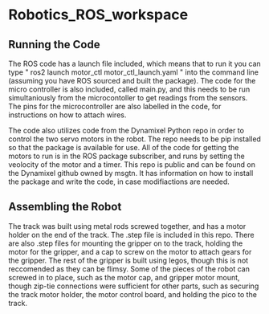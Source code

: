 # Robotics_ROS_workspace

## Running the Code

The ROS code has a launch file included, which means that to run it you can type " ros2 launch motor_ctl motor_ctl_launch.yaml " into the command line (assuming you have ROS sourced and built the package). The code for the micro controller is also included, called main.py, and this needs to be run simultaniously from the microcontoller to get readings from the sensors. The pins for the microcontroller are also labelled in the code, for instructions on how to attach wires.  

The code also utilizes code from the Dynamixel Python repo in order to control the two servo motors in the robot. The repo needs to be pip installed so that the package is available for use. All of the code for getting the motors to run is in the ROS package subscriber, and runs by setting the veolocity of the motor and a timer. This repo is public and can be found on the Dynamixel github owned by msgtn. It has information on how to install the package and write the code, in case modifiactions are needed.

## Assembling the Robot

The track was built using metal rods screwed together, and has a motor holder on the end of the track. The .step file is included in this repo. There are also .step files for mounting the gripper on to the track, holding the motor for the gripper, and a cap to screw on the motor to attach gears for the gripper. The rest of the gripper is built using legos, though this is not reccomended as they can be flimsy. Some of the pieces of the robot can screwed in to place, such as the motor cap, and gripper motor mount, though zip-tie connections were sufficient for other parts, such as securing the track motor holder, the motor control board, and holding the pico to the track. 
